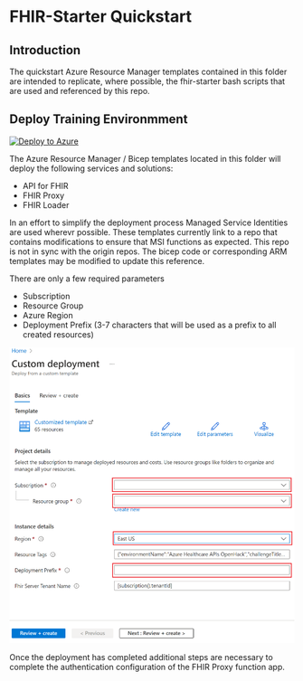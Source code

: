 # FHIR-Starter Quickstart   

## Introduction 

The quickstart Azure Resource Manager templates contained in this folder are intended to replicate, where possible, the fhir-starter bash scripts that are used and referenced by this repo.


## Deploy Training Environmment

[![Deploy to Azure](https://aka.ms/deploytoazurebutton)](https://portal.azure.com/#create/Microsoft.Template/uri/https%3A%2F%2Fraw.githubusercontent.com%2FToddM2%2Ffhir-starter%2Fquickstarts%2Fquickstarts%2Fdeployfhirtrain.json)

The Azure Resource Manager / Bicep templates located in this folder will deploy the following services and solutions:
+ API for FHIR
+ FHIR Proxy
+ FHIR Loader

In an effort to simplify the deployment process Managed Service Identities are used wherevr possible. These templates currently link to a repo that contains modifications to ensure that MSI functions as expected. This repo is not in sync with the origin repos. The bicep code or corresponding ARM templates may be modified to update this reference.

There are only a few required parameters 
+ Subscription
+ Resource Group
+ Azure Region
+ Deployment Prefix (3-7 characters that will be used as a prefix to all created resources)


![Custom Deployment Page](./images/deploytrainenvportal.png)

Once the deployment has completed additional steps are necessary to complete the authentication configuration of the FHIR Proxy function app.
